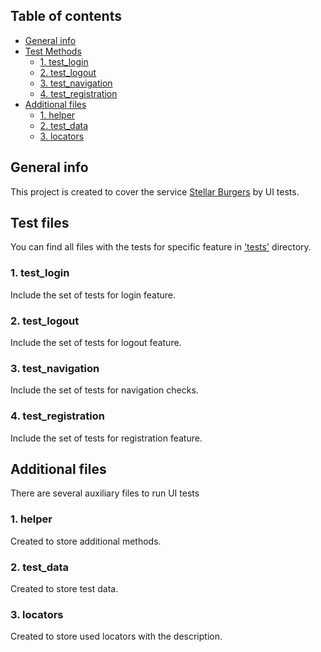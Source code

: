 ## Table of contents
* [General info](#general-info)
* [Test Methods](#test-methods)
  * [1. test_login](#1-test_login)
  * [2. test_logout](#2-test_logout)
  * [3. test_navigation](#3-test_navigation)
  * [4. test_registration](#4-test_registration)
* [Additional files](#additional-files)
  * [1. helper](#1-helper)
  * [2. test_data](#2-test_data)
  * [3. locators](#3-locators)


## General info
This project is created to cover the service [Stellar Burgers](https://stellarburgers.nomoreparties.site/) by UI tests.
	
## Test files
You can find all files with the tests for specific feature in ['tests'](../blob/main/tests) directory. 
  
### 1. test_login
Include the set of tests for login feature.

### 2. test_logout
Include the set of tests for logout feature.

### 3. test_navigation
Include the set of tests for navigation checks.

### 4. test_registration
Include the set of tests for registration feature.

## Additional files
There are several auxiliary files to run UI tests

### 1. helper
Created to store additional methods.

### 2. test_data
Created to store test data.

### 3. locators
Created to store used locators with the description.


